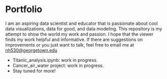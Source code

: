 # Portfolio

I am an aspiring data scientist and educator that is passionate about cool data visualizations, data for good, and data modeling.  This repository is my attempt to show the world my work and passion.  I hope that the viewer finds my work helpful and informative.  If there are suggestions on improvements or you just want to talk, feel free to email me at nh530@georgetown.edu

* Titanic_analysis.ipynb: work in progress.
* Cancer_air_water project: work in progress.
* Stay tuned for more!
